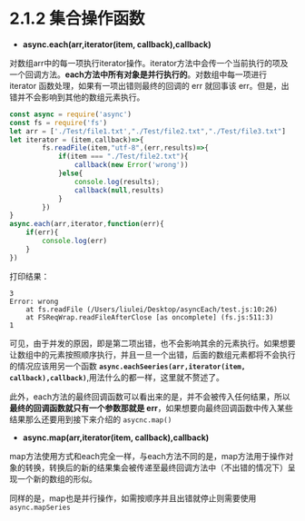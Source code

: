 # 2.1.2 集合操作函数

* **async.each(arr,iterator(item, callback),callback)**

对数组arr中的每一项执行iterator操作。iterator方法中会传一个当前执行的项及一个回调方法。**each方法中所有对象是并行执行的**。对数组中每一项进行 iterator 函数处理，如果有一项出错则最终的回调的 err 就回事该 err。但是，出错并不会影响到其他的数组元素执行。

```js
const async = require('async')
const fs = require('fs')
let arr = ['./Test/file1.txt',"./Test/file2.txt","./Test/file3.txt"]
let iterator = (item,callback)=>{   
        fs.readFile(item,"utf-8",(err,results)=>{
            if(item === "./Test/file2.txt"){
                callback(new Error('wrong'))
            }else{
                console.log(results);
                callback(null,results)
            }          
        })      
}
async.each(arr,iterator,function(err){
    if(err){
        console.log(err)
    }
})
```

打印结果：

```
3
Error: wrong
    at fs.readFile (/Users/liulei/Desktop/asyncEach/test.js:10:26)
    at FSReqWrap.readFileAfterClose [as oncomplete] (fs.js:511:3)
1
```

可见，由于并发的原因，即是第二项出错，也不会影响其余的元素执行。如果想要让数组中的元素按照顺序执行，并且一旦一个出错，后面的数组元素都将不会执行的情况应该用另一个函数 **`async.eachSeeries(arr,iterator(item, callback),callback)`**,用法什么的都一样，这里就不赘述了。

此外，each方法的最终回调函数可以看出来的是，并不会被传入任何结果，所以**最终的回调函数就只有一个参数那就是 err**，如果想要向最终回调函数中传入某些结果那么还要用到接下来介绍的 `asycnc.map()`

* **async.map(arr,iterator(item, callback),callback)**

map方法使用方式和each完全一样，与each方法不同的是，map方法用于操作对象的转换，转换后的新的结果集会被传递至最终回调方法中（不出错的情况下）呈现一个新的数组的形似。

同样的是，map也是并行操作，如需按顺序并且出错就停止则需要使用 `async.mapSeries`